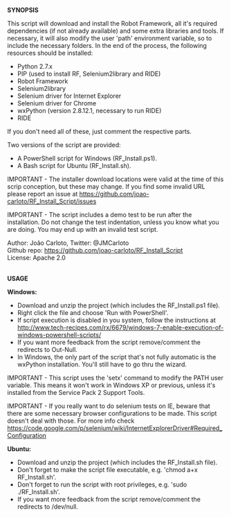 <strong>SYNOPSIS</strong>


This script will download and install the Robot Framework, all it's required dependencies (if not already available) and some extra libraries and tools.
If necessary, it will also modify the user 'path' environment variable, so to include the necessary folders.
In the end of the process, the following resources should be installed:
- Python 2.7.x
- PIP (used to install RF, Selenium2library and RIDE)
- Robot Framework
- Selenium2library
- Selenium driver for Internet Explorer
- Selenium driver for Chrome 
- wxPython (version 2.8.12.1, necessary to run RIDE)
- RIDE

If you don't need all of these, just comment the respective parts.

Two versions of the script are provided:
- A PowerShell script for Windows (RF_Install.ps1).
- A Bash script for Ubuntu  (RF_Install.sh).

IMPORTANT - The installer download locations were valid at the time of this scrip conception, but these may change. 
If you find some invalid URL please report an issue at https://github.com/joao-carloto/RF_Install_Script/issues

IMPORTANT - The script includes a demo test to be run after the installation.
Do not change the test indentation, unless you know what you are doing. You may end up with an invalid test script.


Author: João Carloto, Twitter: @JMCarloto<br>
Github repo: https://github.com/joao-carloto/RF_Install_Script<br>
License: Apache 2.0


<br>
<strong>USAGE</strong>

<strong>Windows:</strong>

- Download and unzip the project (which includes the RF_Install.ps1 file).
- Right click the file and choose 'Run with PowerShell'.
- If script execution is disabled in you system, follow the instructions at http://www.tech-recipes.com/rx/6679/windows-7-enable-execution-of-windows-powershell-scripts/
- If you want more feedback from the script remove/comment the redirects to Out-Null.
- In Windows, the only part of the script that's not fully automatic is the wxPython installation. You'll still have to go thru the wizard.

IMPORTANT - This script uses the 'setx' command to modify the PATH user variable. 
This means it won't work in Windows XP or previous, unless it's installed from the Service Pack 2 Support Tools.

IMPORTANT - If you really want to do selenium tests on IE, beware that there are some necessary browser configurations to be made.
This script doesn't deal with those. For more info check https://code.google.com/p/selenium/wiki/InternetExplorerDriver#Required_Configuration


<strong>Ubuntu:</strong>

- Download and unzip the project (which includes the RF_Install.sh file).
- Don't forget to make the script file executable, e.g. 'chmod a+x RF_Install.sh'.
- Don't forget to run the script with root privileges, e.g. 'sudo ./RF_Install.sh'.
- If you want more feedback from the script remove/comment the redirects to /dev/null.
